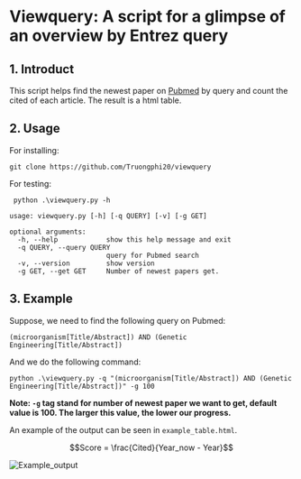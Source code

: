 # Viewquery: A script for a glimpse of an overview by Entrez query

## 1. Introduct

This script helps find the newest paper on [Pubmed][1] by query and count the cited of each article. The result is a html table.

## 2. Usage

For installing:
```
git clone https://github.com/Truongphi20/viewquery
```

For testing:
```
 python .\viewquery.py -h
```
```
usage: viewquery.py [-h] [-q QUERY] [-v] [-g GET]

optional arguments:
  -h, --help            show this help message and exit
  -q QUERY, --query QUERY
                        query for Pubmed search
  -v, --version         show version
  -g GET, --get GET     Number of newest papers get.
```

## 3. Example

Suppose, we need to find the following query on Pubmed:

`(microorganism[Title/Abstract]) AND (Genetic Engineering[Title/Abstract])`

And we do the following command:

```
python .\viewquery.py -q "(microorganism[Title/Abstract]) AND (Genetic Engineering[Title/Abstract])" -g 100
```
**Note: `-g` tag stand for number of newest paper we want to get, default value is 100. The larger this value, the lower our progress.**

An example of the output can be seen in `example_table.html`.

$$Score = \frac{Cited}{Year_now - Year}$$

![Example_output][2]

[1]: https://pubmed.ncbi.nlm.nih.gov/advanced/
[2]: https://user-images.githubusercontent.com/96680644/225033123-17065333-cf80-4a9f-8ef1-7808d6a0a4cd.png

